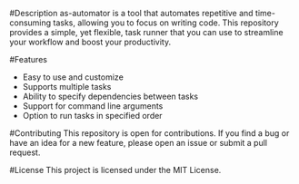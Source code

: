 #Description
as-automator is a tool that automates repetitive and time-consuming tasks, allowing you to focus on writing code. This repository provides a simple, yet flexible, task runner that you can use to streamline your workflow and boost your productivity.

#Features
- Easy to use and customize
- Supports multiple tasks
- Ability to specify dependencies between tasks
- Support for command line arguments
- Option to run tasks in specified order

#Contributing
This repository is open for contributions. If you find a bug or have an idea for a new feature, please open an issue or submit a pull request.

#License
This project is licensed under the MIT License.
